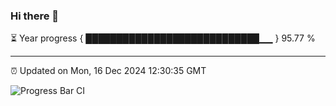 ### Hi there 👋

⏳ Year progress { ████████████████████████████▁▁ } 95.77 %

---

⏰ Updated on Mon, 16 Dec 2024 12:30:35 GMT

![Progress Bar CI](https://github.com/liununu/liununu/workflows/Progress%20Bar%20CI/badge.svg)

